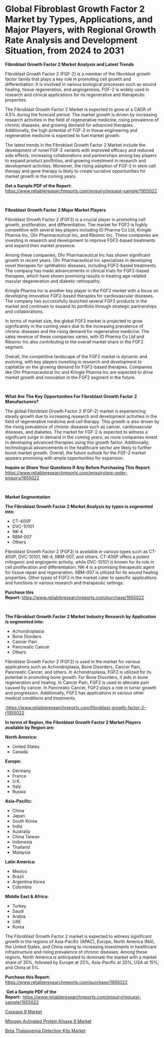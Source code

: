 <p><h1>Global Fibroblast Growth Factor 2 Market by Types, Applications, and Major Players, with Regional Growth Rate Analysis and Development Situation, from 2024 to 2031</h1></p><p><strong>Fibroblast Growth Factor 2 Market Analysis and Latest Trends</strong></p>
<p><p>Fibroblast Growth Factor 2 (FGF-2) is a member of the fibroblast growth factor family that plays a key role in promoting cell growth and differentiation. It is involved in various biological processes such as wound healing, tissue regeneration, and angiogenesis. FGF-2 is widely used in research and clinical applications for its regenerative and therapeutic properties.</p><p>The Fibroblast Growth Factor 2 Market is expected to grow at a CAGR of 4.5% during the forecast period. The market growth is driven by increasing research activities in the field of regenerative medicine, rising prevalence of chronic diseases, and growing demand for advanced therapies. Additionally, the high potential of FGF-2 in tissue engineering and regenerative medicine is expected to fuel market growth.</p><p>The latest trends in the Fibroblast Growth Factor 2 Market include the development of novel FGF-2 variants with improved efficacy and reduced side effects, increasing collaborations and partnerships among key players to expand product portfolios, and growing investment in research and development activities. Moreover, the rising adoption of FGF-2 in stem cell therapy and gene therapy is likely to create lucrative opportunities for market growth in the coming years.</p></p>
<p><strong>Get a Sample PDF of the Report:&nbsp;</strong> <a href="https://www.reliableresearchreports.com/enquiry/request-sample/1955022">https://www.reliableresearchreports.com/enquiry/request-sample/1955022</a></p>
<p>&nbsp;</p>
<p><strong>Fibroblast Growth Factor 2 Major Market Players</strong></p>
<p><p>Fibroblast Growth Factor 2 (FGF2) is a crucial player in promoting cell growth, proliferation, and differentiation. The market for FGF2 is highly competitive with several key players including ID Pharma Co Ltd, Kringle Pharma Inc, Ohr Pharmaceutical Inc, and Ribomic Inc. These companies are investing in research and development to improve FGF2-based treatments and expand their market presence.</p><p>Among these companies, Ohr Pharmaceutical Inc has shown significant growth in recent years. Ohr Pharmaceutical Inc specializes in developing novel therapies for ophthalmic diseases, including FGF2-based treatments. The company has made advancements in clinical trials for FGF2-based therapies, which have shown promising results in treating age-related macular degeneration and diabetic retinopathy.</p><p>Kringle Pharma Inc is another key player in the FGF2 market with a focus on developing innovative FGF2-based therapies for cardiovascular diseases. The company has successfully launched several FGF2 products in the market and continues to expand its portfolio through strategic partnerships and collaborations.</p><p>In terms of market size, the global FGF2 market is projected to grow significantly in the coming years due to the increasing prevalence of chronic diseases and the rising demand for regenerative medicine. The sales revenue of these companies varies, with ID Pharma Co Ltd and Ribomic Inc also contributing to the overall market share in the FGF2 segment.</p><p>Overall, the competitive landscape of the FGF2 market is dynamic and evolving, with key players investing in research and development to capitalize on the growing demand for FGF2-based therapies. Companies like Ohr Pharmaceutical Inc and Kringle Pharma Inc are expected to drive market growth and innovation in the FGF2 segment in the future.</p></p>
<p>&nbsp;</p>
<p><strong>What Are The Key Opportunities For Fibroblast Growth Factor 2 Manufacturers?</strong></p>
<p><p>The global Fibroblast Growth Factor 2 (FGF-2) market is experiencing steady growth due to increasing research and development activities in the field of regenerative medicine and cell therapy. This growth is also driven by the rising prevalence of chronic diseases such as cancer, cardiovascular diseases, and diabetes. The market for FGF-2 is expected to witness a significant surge in demand in the coming years, as more companies invest in developing advanced therapies using this growth factor. Additionally, technological advancements in the healthcare sector are likely to further boost market growth. Overall, the future outlook for the FGF-2 market appears promising with ample opportunities for expansion.</p></p>
<p><strong>Inquire or Share Your Questions If Any Before Purchasing This Report:</strong> <a href="https://www.reliableresearchreports.com/enquiry/pre-order-enquiry/1955022">https://www.reliableresearchreports.com/enquiry/pre-order-enquiry/1955022</a></p>
<p>&nbsp;</p>
<p><strong>Market Segmentation</strong></p>
<p><strong>The Fibroblast Growth Factor 2 Market Analysis by types is segmented into:</strong></p>
<p><ul><li>CT-400P</li><li>DVC-10101</li><li>NK-4</li><li>RBM-007</li><li>Others</li></ul></p>
<p><p>Fibroblast Growth Factor 2 (FGF2) is available in various types such as CT-400P, DVC-10101, NK-4, RBM-007, and others. CT-400P offers a potent mitogenic and angiogenic activity, while DVC-10101 is known for its role in cell proliferation and differentiation. NK-4 is a promising therapeutic agent for tissue repair and regeneration. RBM-007 is utilized for its wound healing properties. Other types of FGF2 in the market cater to specific applications and functions in various research and therapeutic settings.</p></p>
<p><strong>Purchase this Report:&nbsp;</strong><a href="https://www.reliableresearchreports.com/purchase/1955022">https://www.reliableresearchreports.com/purchase/1955022</a></p>
<p>&nbsp;</p>
<p><strong>The Fibroblast Growth Factor 2 Market Industry Research by Application is segmented into:</strong></p>
<p><ul><li>Achondroplasia</li><li>Bone Diorders</li><li>Cancer Pain</li><li>Pancreatic Cancer</li><li>Others</li></ul></p>
<p><p>Fibroblast Growth Factor 2 (FGF2) is used in the market for various applications such as Achondroplasia, Bone Disorders, Cancer Pain, Pancreatic Cancer, and others. In Achondroplasia, FGF2 is utilized for its potential in promoting bone growth. For Bone Disorders, it aids in bone regeneration and healing. In Cancer Pain, FGF2 is used to alleviate pain caused by cancer. In Pancreatic Cancer, FGF2 plays a role in tumor growth and progression. Additionally, FGF2 has applications in various other medical conditions and treatments.</p></p>
<p><a href="https://www.reliableresearchreports.com/fibroblast-growth-factor-2-r1955022">&nbsp;https://www.reliableresearchreports.com/fibroblast-growth-factor-2-r1955022</a></p>
<p><strong>In terms of Region, the Fibroblast Growth Factor 2 Market Players available by Region are:</strong></p>
<p>
    <p> <strong> North America: </strong>
        <ul>
            <li>United States</li>
            <li>Canada</li>
        </ul>
        </p> 
    <p> <strong> Europe: </strong>
        <ul>
            <li>Germany</li>
            <li>France</li>
            <li>U.K.</li>
            <li>Italy</li>
            <li>Russia</li>
        </ul>
        </p> 
    <p> <strong> Asia-Pacific: </strong>
        <ul>
            <li>China</li>
            <li>Japan</li>
            <li>South Korea</li>
            <li>India</li>
            <li>Australia</li>
            <li>China Taiwan</li>
            <li>Indonesia</li>
            <li>Thailand</li>
            <li>Malaysia</li>
        </ul>
        </p> 
    <p> <strong> Latin America: </strong>
        <ul>
            <li>Mexico</li>
            <li>Brazil</li>
            <li>Argentina Korea</li>
            <li>Colombia</li>
        </ul>
        </p> 
    <p> <strong> Middle East & Africa: </strong>
        <ul>
            <li>Turkey</li>
            <li>Saudi</li>
            <li>Arabia</li>
            <li>UAE</li>
            <li>Korea</li>
        </ul>
    </p>
    </p>
<p><p>The Fibroblast Growth Factor 2 market is expected to witness significant growth in the regions of Asia-Pacific (APAC), Europe, North America (NA), the United States, and China owing to increasing investments in healthcare infrastructure and rising prevalence of chronic diseases. Among these regions, North America is anticipated to dominate the market with a market share of 35%, followed by Europe at 25%, Asia-Pacific at 20%, USA at 15%, and China at 5%.</p></p>
<p><strong>Purchase this Report: </strong><a href="https://www.reliableresearchreports.com/purchase/1955022">https://www.reliableresearchreports.com/purchase/1955022</a></p>
<p>&nbsp;<strong>Get a Sample PDF of the Report:&nbsp;&nbsp;</strong><a href="https://www.reliableresearchreports.com/enquiry/request-sample/1955022">https://www.reliableresearchreports.com/enquiry/request-sample/1955022</a></p>
<p><strong></strong></p>
<p><p><a href="https://github.com/ElmoRunolfsson2023/Market-Research-Report-List-1/blob/main/caspase-9-market.md">Caspase 9 Market</a></p><p><a href="https://github.com/susanjprice2023/Market-Research-Report-List-1/blob/main/mitogen-activated-protein-kinase-8-market.md">Mitogen Activated Protein Kinase 8 Market</a></p><p><a href="https://view.publitas.com/reportprime-1/beta-thalassemia-detection-kits-market-insight-market-trends-growth-forecasted-from-2024-to-2031/">Beta Thalassemia Detection Kits Market</a></p></p>